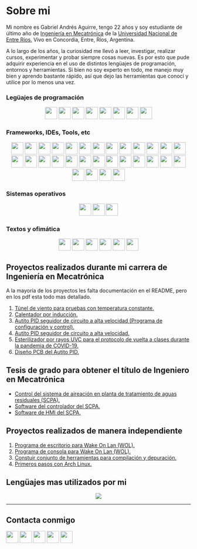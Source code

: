 # Sobre mi

Mi nombre es Gabriel Andrés Aguirre, tengo 22 años y soy estudiante de último año de [Ingeniería en Mecatrónica](https://es.wikipedia.org/wiki/Ingenier%C3%ADa_mecatr%C3%B3nica) de la [Universidad Nacional de Entre Ríos.](https://www.fcal.uner.edu.ar/academica/carreras/grado/ingenieria-en-mecatronica/) Vivo en Concordia, Entre, Ríos, Argentina.

A lo largo de los años, la curiosidad me llevó a leer, investigar, realizar cursos, experimentar y probar siempre cosas nuevas. Es por esto que pude adquirir experiencia en el uso de distintos lengüajes de programación, entornos y herramientas. Si bien no soy experto en todo, me manejo muy bien y aprendo bastante rápido, así que dejo las herramientas que conocí y utilice por lo menos una vez.

### Legüajes de programación

<p align="center">

<img width="33px" src="https://cdn.jsdelivr.net/npm/simple-icons@v5.9.0/icons/c.svg" />
<img width="33px" src="https://cdn.jsdelivr.net/npm/simple-icons@v5.9.0/icons/cplusplus.svg" />
<img width="33px" src="https://cdn.jsdelivr.net/npm/simple-icons@v5.9.0/icons/csharp.svg" />
<img width="33px" src="https://cdn.jsdelivr.net/npm/simple-icons@v5.9.0/icons/java.svg" />
<img width="33px" src="https://cdn.jsdelivr.net/npm/simple-icons@v5.9.0/icons/python.svg" />
<img width="33px" src="https://cdn.jsdelivr.net/npm/simple-icons@v5.9.0/icons/javascript.svg" />
<img width="33px" src="https://cdn.jsdelivr.net/npm/simple-icons@v5.9.0/icons/kotlin.svg" />
<img width="33px" src="https://cdn.jsdelivr.net/npm/simple-icons@v5.9.0/icons/r.svg" />

</p>

### Frameworks, IDEs, Tools, etc

<p align="center">

<img width="33px" src="https://cdn.jsdelivr.net/npm/simple-icons@v5.9.0/icons/androidstudio.svg" />
<img width="33px" src="https://cdn.jsdelivr.net/npm/simple-icons@v5.9.0/icons/qt.svg" />
<img width="33px" src="https://cdn.jsdelivr.net/npm/simple-icons@v5.9.0/icons/pycharm.svg" />
<img width="33px" src="https://cdn.jsdelivr.net/npm/simple-icons@v5.9.0/icons/anaconda.svg" />
<img width="33px" src="https://cdn.jsdelivr.net/npm/simple-icons@v5.9.0/icons/tensorflow.svg" />
<img width="33px" src="https://cdn.jsdelivr.net/npm/simple-icons@v5.9.0/icons/keras.svg" />
<img width="33px" src="https://cdn.jsdelivr.net/npm/simple-icons@5.9.0/icons/opencv.svg" />
<img width="33px" src="https://cdn.jsdelivr.net/npm/simple-icons@v5.9.0/icons/visualstudio.svg" />
<img width="33px" src="https://cdn.jsdelivr.net/npm/simple-icons@v5.9.0/icons/apachenetbeanside.svg" />
<img width="33px" src="https://cdn.jsdelivr.net/npm/simple-icons@v5.9.0/icons/eclipseide.svg" />
<img width="33px" src="https://cdn.jsdelivr.net/npm/simple-icons@v5.9.0/icons/cmake.svg" />
<img width="33px" src="https://cdn.jsdelivr.net/npm/simple-icons@v5.9.0/icons/arduino.svg" />
<img width="33px" src="https://cdn.jsdelivr.net/npm/simple-icons@v5.9.0/icons/unity.svg" />
<img width="33px" src="https://cdn.jsdelivr.net/npm/simple-icons@v5.9.0/icons/unrealengine.svg" />
<img width="33px" src="https://cdn.jsdelivr.net/npm/simple-icons@v5.9.0/icons/blender.svg" />
<img width="33px" src="https://cdn.jsdelivr.net/npm/simple-icons@v5.9.0/icons/inkscape.svg" />
<img width="33px" src="https://cdn.jsdelivr.net/npm/simple-icons@v5.9.0/icons/gimp.svg" />
<img width="33px" src="https://cdn.jsdelivr.net/npm/simple-icons@v5.9.0/icons/autodesk.svg" />
<img width="33px" src="https://cdn.jsdelivr.net/npm/simple-icons@v5.9.0/icons/gnu.svg" />
<img width="33px" src="https://cdn.jsdelivr.net/npm/simple-icons@v5.9.0/icons/gnubash.svg" />
<img width="33px" src="https://cdn.jsdelivr.net/npm/simple-icons@v5.9.0/icons/octave.svg" />
<img width="33px" src="https://cdn.jsdelivr.net/npm/simple-icons@v5.9.0/icons/git.svg" />
<img width="33px" src="https://cdn.jsdelivr.net/npm/simple-icons@v5.9.0/icons/github.svg" />
<img width="33px" src="https://cdn.jsdelivr.net/npm/simple-icons@v5.9.0/icons/jupyter.svg" />
<img width="33px" src="https://cdn.jsdelivr.net/npm/simple-icons@5.9.0/icons/virtualbox.svg" />
<img width="33px" src="https://cdn.jsdelivr.net/npm/simple-icons@5.9.0/icons/qemu.svg" />
<img width="33px" src="https://cdn.jsdelivr.net/npm/simple-icons@5.9.0/icons/vmware.svg" />
<img width="33px" src="https://cdn.jsdelivr.net/npm/simple-icons@5.9.0/icons/docker.svg" />
<img width="33px" src="https://cdn.jsdelivr.net/npm/simple-icons@5.9.0/icons/raspberrypi.svg" />
<img width="33px" src="https://cdn.jsdelivr.net/npm/simple-icons@5.9.0/icons/rstudio.svg" />

</p>

### Sistemas operativos

<p align="center">

<img width="33px" src="https://cdn.jsdelivr.net/npm/simple-icons@5.9.0/icons/android.svg" />
<img width="33px" src="https://cdn.jsdelivr.net/npm/simple-icons@5.9.0/icons/windows.svg" />
<img width="33px" src="https://cdn.jsdelivr.net/npm/simple-icons@5.9.0/icons/linux.svg" />

</p>

### Textos y ofimática

<p align="center">

<img width="33px" src="https://cdn.jsdelivr.net/npm/simple-icons@5.9.0/icons/microsoftword.svg" />
<img width="33px" src="https://cdn.jsdelivr.net/npm/simple-icons@5.9.0/icons/microsoftpowerpoint.svg" />
<img width="33px" src="https://cdn.jsdelivr.net/npm/simple-icons@5.9.0/icons/microsoftexcel.svg" />
<img width="33px" src="https://cdn.jsdelivr.net/npm/simple-icons@5.9.0/icons/libreoffice.svg" />
<img width="33px" src="https://cdn.jsdelivr.net/npm/simple-icons@5.9.0/icons/latex.svg" />
<img width="33px" src="https://cdn.jsdelivr.net/npm/simple-icons@5.9.0/icons/markdown.svg" />

</p>

## Proyectos realizados durante mi carrera de Ingeniería en Mecatrónica

A la mayoría de los proyectos les falta documentación en el README, pero en los pdf esta todo mas detallado.

1. [Túnel de viento para pruebas con temperatura constante.](https://github.com/GabiAndi/UNER_Tunel_de_viento)
2. [Calentador por inducción.](https://github.com/GabiAndi/UNER_Calentador_por_induccion)
3. [Autito PID seguidor de circuito a alta velocidad (Programa de configuración y control).](https://github.com/GabiAndi/UNER_Autito_UI)
4. [Autito PID seguidor de circuito a alta velocidad.](https://github.com/GabiAndi/UNER_Autito_MCU)
5. [Esterilizador por rayos UVC para el protocolo de vuelta a clases durante la pandemia de COVID-19.](https://github.com/GabiAndi/UNER_UVC)
6. [Diseño PCB del Autito PID.](https://github.com/GabiAndi/UNER_Autito_PCB)

## Tesis de grado para obtener el título de Ingeniero en Mecatrónica

- [Control del sistema de aireación en planta de tratamiento de aguas residuales (SCPA).](https://github.com/GabiAndi/UNER_Tesis)
- [Software del controlador del SCPA.](https://github.com/GabiAndi/UNER_Tesis_Controlador_SCPA)
- [Software de HMI del SCPA.](https://github.com/GabiAndi/UNER_Tesis_GUI_SCPA)

## Proyectos realizados de manera independiente

1. [Programa de escritorio para Wake On Lan (WOL).](https://github.com/GabiAndi/WOL)
2. [Programa de consola para Wake On Lan (WOL).](https://github.com/GabiAndi/WOL_nogui)
3. [Constuir conjunto de herramientas para compilación y depuración.](https://github.com/GabiAndi/Build_toolchains)
4. [Primeros pasos con Arch Linux.](https://github.com/GabiAndi/First_steps_with_Archlinux)

## Lengüajes mas utilizados por mi

<p align="center">

<img src="https://github-readme-stats.vercel.app/api/top-langs/?username=GabiAndi">

</p>


---

## Contacta conmigo

<p align="center">

[<img width="33px" src="https://cdn.jsdelivr.net/npm/simple-icons@5.9.0/icons/twitter.svg" />](https://twitter.com/GabeAgui)
[<img width="33px" src="https://cdn.jsdelivr.net/npm/simple-icons@v5.9.0/icons/linkedin.svg" />](https://www.linkedin.com/in/gabriel-andr%C3%A9s-aguirre-937297175)
[<img width="33px" src="https://cdn.jsdelivr.net/npm/simple-icons@v5.9.0/icons/instagram.svg" />](https://www.instagram.com/gabiandresaguirre/)
[<img width="33px" src="https://cdn.jsdelivr.net/npm/simple-icons@v5.9.0/icons/facebook.svg" />](https://www.facebook.com/gabriel.aguirre2013)
[<img width="33px" src="https://cdn.jsdelivr.net/npm/simple-icons@v5.9.0/icons/gmail.svg" />](mailto:gabiandiagui@gmail.com)

</p>
